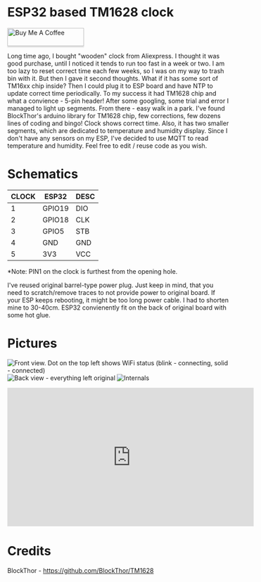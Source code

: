 # ESP32 based TM1628 clock
<a href="https://www.buymeacoffee.com/Ua0JwY9" target="_blank"><img src="https://www.buymeacoffee.com/assets/img/custom_images/orange_img.png" alt="Buy Me A Coffee" style="height: 41px !important;width: 174px !important;box-shadow: 0px 3px 2px 0px rgba(190, 190, 190, 0.5) !important;-webkit-box-shadow: 0px 3px 2px 0px rgba(190, 190, 190, 0.5) !important;" ></a>

Long time ago, I bought "wooden" clock from Aliexpress. I thought it was good purchase, until I noticed it tends to run too fast in a week or two. I am too lazy to reset correct time each few weeks, so I was on my way to trash bin with it. But then I gave it second thoughts. What if it has some sort of TM16xx chip inside? Then I could plug it to ESP board and have NTP to update correct time periodically. To my success it had TM1628 chip and what a convience - 5-pin header! After some googling, some trial and error I managed to light up segments. From there - easy walk in a park. I've found BlockThor's arduino library for TM1628 chip, few corrections, few dozens lines of coding and bingo! Clock shows correct time. Also, it has two smaller segments, which are dedicated to temperature and humidity display. Since I don't have any sensors on my ESP, I've decided to use MQTT to read temperature and humidity. Feel free to edit / reuse code as you wish.

# Schematics
| CLOCK | ESP32 | DESC |
|--|--|--|
| 1 | GPIO19 | DIO
| 2 | GPIO18 | CLK
| 3 | GPIO5 | STB
| 4 | GND | GND
| 5 | 3V3 | VCC
*Note: PIN1 on the clock is furthest from the opening hole.

I've reused original barrel-type power plug. Just keep in mind, that you need to scratch/remove traces to not provide power to original board. If your ESP keeps rebooting, it might be too long power cable. I had to shorten mine to 30-40cm. ESP32 convienently fit on the back of original board with some hot glue.

# Pictures
![Front view. Dot on the top left shows WiFi status (blink - connecting, solid - connected)](https://github.com/algirdasc/esp32-tm1628-clock/blob/main/images/PXL_20210718_091041986.jpg?raw=true)
![Back view - everything left original](https://raw.githubusercontent.com/algirdasc/esp32-tm1628-clock/2ef13ceda851d19b989a2aa9e025265446dd1471/images/PXL_20210718_091051398.jpg)
![Internals](https://github.com/algirdasc/esp32-tm1628-clock/blob/main/images/PXL_20210718_090950436.jpg?raw=true)
<iframe width="560" height="315" src="https://www.youtube.com/embed/d8kvp0go3O0" title="YouTube video player" frameborder="0" allow="accelerometer; autoplay; clipboard-write; encrypted-media; gyroscope; picture-in-picture" allowfullscreen></iframe>

# Credits
BlockThor - https://github.com/BlockThor/TM1628
